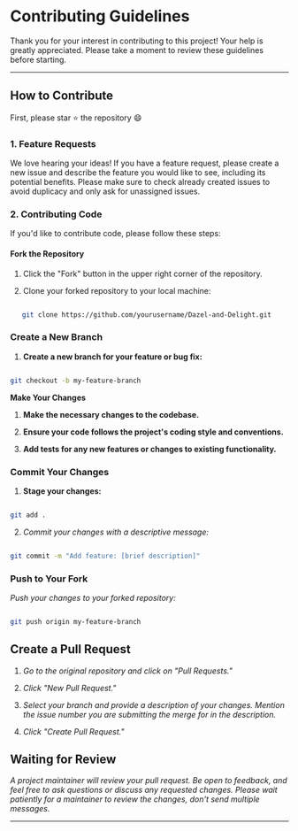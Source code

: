 # Contributing Guidelines




Thank you for your interest in contributing to this project! Your help is greatly appreciated. Please take a moment to review these guidelines before starting.

---




## How to Contribute

First, please star ⭐ the repository 😄


### 1. Feature Requests

We love hearing your ideas! If you have a feature request, please create a new issue and describe the feature you would like to see, including its potential benefits. Please make sure to check already created issues to avoid duplicacy and only ask for unassigned issues. 




### 2. Contributing Code




If you'd like to contribute code, please follow these steps:




#### Fork the Repository




1. Click the "Fork" button in the upper right corner of the repository.




2. Clone your forked repository to your local machine:

```bash

   git clone https://github.com/yourusername/Dazel-and-Delight.git

```




### Create a New Branch

1. **Create a new branch for your feature or bug fix:**




```bash

git checkout -b my-feature-branch

```




**Make Your Changes**




1. **Make the necessary changes to the codebase.**

2. **Ensure your code follows the project's coding style and conventions.**

3. **Add tests for any new features or changes to existing functionality.**




### Commit Your Changes




1. **Stage your changes:**

```bash

git add .

```




2. *Commit your changes with a descriptive message:*

```bash

git commit -m "Add feature: [brief description]"

```




### Push to Your Fork




*Push your changes to your forked repository:*

```bash

git push origin my-feature-branch

```




## Create a Pull Request

1. *Go to the original repository and click on "Pull Requests."*

2. *Click "New Pull Request."*

3. *Select your branch and provide a description of your changes. Mention the issue number you are submitting the merge for in the description.*

4. *Click "Create Pull Request."*




## Waiting for Review 

*A project maintainer will review your pull request. Be open to feedback, and feel free to ask questions or discuss any requested changes. Please wait patiently for a maintainer to review the changes, don't send multiple messages.*

---
